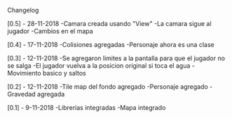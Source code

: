 Changelog

[0.5] - 28-11-2018
-Camara creada usando "View"
-La camara sigue al jugador
-Cambios en el mapa 

[0.4] - 17-11-2018
-Colisiones agregadas
-Personaje ahora es una clase

[0.3] - 12-11-2018
-Se agregaron limites a la pantalla para que el jugador no se salga
-El jugador vuelva a la posicion original si toca el agua
-Movimiento basico y saltos

[0.2] - 12-11-2018
-Tile map del fondo agregado
-Personaje agregado
-Gravedad agregada

[0.1] - 9-11-2018
-Librerias integradas
-Mapa integrado